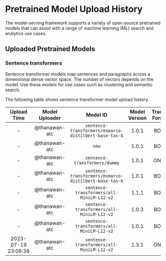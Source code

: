 # Pretrained Model Upload History

The model-serving framework supports a variety of open-source pretrained models that can assist with a range of machine learning (ML) search and analytics use cases. 


## Uploaded Pretrained Models


### Sentence transformers

Sentence transformer models map sentences and paragraphs across a dimensional dense vector space. The number of vectors depends on the model. Use these models for use cases such as clustering and semantic search. 

The following table shows sentence transformer model upload history.

[//]: # (This may be the most platform independent comment)

|Upload Time|Model Uploader|Model ID|Model Version|Tracing Format|Embedding Dimension|Pooling Mode|
| :---: | :---: | :---: | :---: | :---: | :---: | :---: |
|-|@thanawan-atc|`sentence-transformers/msmarco-distilbert-base-tas-b`|1.0.1|BOTH|Default|CLS|
|-|@thanawan-atc|`new`|1.0.1|BOTH|Default|Default|
|-|@thanawan-atc|`sentence-transformers/dummy`|1.0.1|ONNX|Default|Default|
|-|@thanawan-atc|`sentence-transformers/msmarco-distilbert-base-tas-b`|1.0.1|BOTH|Default|Default|
|-|@thanawan-atc|`sentence-transformers/all-MiniLM-L12-v2`|1.1.1|BOTH|768|CLS|
|-|@thanawan-atc|`sentence-transformers/all-MiniLM-L12-v2`|1.0.3|BOTH|Default|Default|
|-|@thanawan-atc|`sentence-transformers/all-MiniLM-L12-v2`|1.0.1|BOTH|Default|Default|
|2023-07-19 23:06:38|@thanawan-atc|`sentence-transformers/all-MiniLM-L12-v2`|1.3.1|ONNX|Default|Default|
